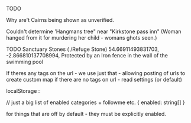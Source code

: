 TODO

Why are't Cairns being shown as unverified.

Couldn't determine 'Hangmans tree" near "Kirkstone pass inn"
(Woman hanged from it for murdering her child - womans ghots seen.)

TODO Sanctuary Stones ( /Refuge Stone)
54.66911493831703, -2.866810137708994, Protected by an Iron fence in the wall of the swimming pool

If theres any tags on the url - we use just that - allowing posting of urls to create custom map
if there are no tags on url - read settings (or default)

localStorage :

// just a big list of enabled categories + followme etc.
{
enabled: string[]
}

for things that are off by default - they must be explicitly enabled.
